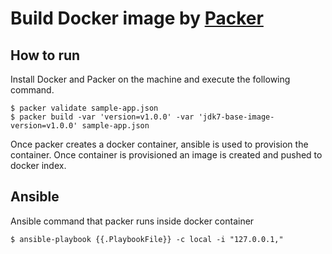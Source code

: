# Build Docker image by [Packer](http://www.packer.io/)

## How to run

Install Docker and Packer on the machine and execute the following command.

```
$ packer validate sample-app.json
$ packer build -var 'version=v1.0.0' -var 'jdk7-base-image-version=v1.0.0' sample-app.json
```

Once packer creates a docker container, ansible is used to provision the container. Once container is provisioned an image is created and pushed to docker index.

## Ansible 

Ansible command that packer runs inside docker container

```
$ ansible-playbook {{.PlaybookFile}} -c local -i "127.0.0.1,"
```